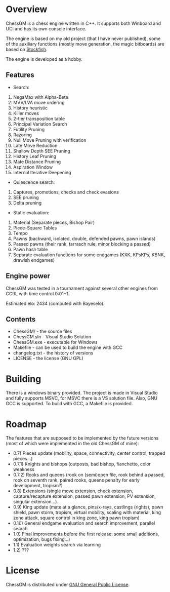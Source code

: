 # Overview
ChessGM is a chess engine written in C++. It supports both Winboard and UCI and has its own console interface. 

The engine is based on my old project (that I have never published), some of the auxiliary functions (mostly move generation, the magic bitboards) are based on [Stockfish](https://github.com/official-stockfish/Stockfish/tree/master).

The engine is developed as a hobby.

## Features
* Search:
1) NegaMax with Alpha-Beta
2) MVV/LVA move ordering
3) History heuristic
4) Killer moves
5) 2-tier transposition table
6) Principal Variation Search
7) Futility Pruning
8) Razoring
9) Null Move Pruning with verification
10) Late Move Reduction
11) Shallow Depth SEE Pruning
12) History Leaf Pruning
13) Mate Distance Pruning
14) Aspiration Window
15) Internal Iterative Deepening

* Quiescence search:
1) Captures, promotions, checks and check evasions
2) SEE pruning
3) Delta pruning

* Static evaluation:
1) Material (Separate pieces, Bishop Pair)
2) Piece-Square Tables
3) Tempo
4) Pawns (backward, isolated, double, defended pawns, pawn islands)
5) Passed pawns (their rank, tarrasch rule, minor blocking a passed)
6) Pawn hash table
7) Separate evaluation functions for some endgames (KXK, KPsKPs, KBNK, drawish endgames)

## Engine power
ChessGM was tested in a tournament against several other engines from CCRL
with time control 0:01+1.

Estimated elo: 2434 (computed with Bayeselo).

## Contents
* ChessGM/ - the source files
* ChessGM.sln - Visual Studio Solution
* ChessGM.exe - executable for Windows
* Makefile - can be used to build the engine with GCC
* changelog.txt - the history of versions
* LICENSE - the license (GNU GPL)


# Building
There is a windows binary provided. The project is made in Visual Studio and fully supports MSVC, for MSVC there is a VS solution file. Also, GNU GCC is supported.
To build with GCC, a Makefile is provided.

# Roadmap
The features that are supposed to be implemented by the future versions (most of which were implemented in the old ChessGM of mine):

* 0.7) Pieces update (mobility, space, connectivity, center control, trapped pieces...)
* 0.7.1) Knights and bishops (outposts, bad bishop, fianchetto, color weakness
* 0.7.2) Rooks and queens (rook on (semi)open file, rook behind a passed, rook on seventh rank,
	   paired rooks, queens penalty for early development, tropism?)
* 0.8) Extensions (single move extension, check extension, capture/recapture extension,
	   passed pawn extension, PV extension, singular extension...)
* 0.9) King update (mate at a glance, pins/x-rays, castlings (rights), pawn shield, pawn storm, tropism,
	 virtual mobility, scaling with material, king zone attack, square control in king zone, king pawn tropism)
* 0.10) General endgame evaluation and search improvement, parallel search
* 1.0) Final improvements before the first release: some small additions, optimization, bugs fixing...)
* 1.1) Evaluation weights search via learning
* 1.2) ???


# License
ChessGM is distributed under [GNU General Public License](https://www.gnu.org/licenses/).
